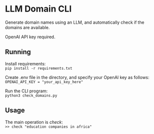 # LLM Domain CLI

Generate domain names using an LLM, and automatically check if the domains are available.  

OpenAI API key required.  

## Running

Install requirements:  
`pip install -r requirements.txt`

Create .env file in the directory, and specify your OpenAI key as follows:  
`OPENAI_API_KEY = "your_api_key_here"`

Run the CLI program:   
`python3 check_domains.py`

## Usage

The main operation is *check*:  
`>> check "education companies in africa"`


